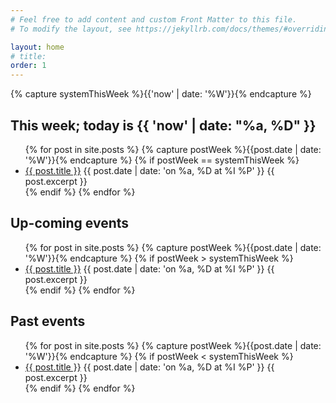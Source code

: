 ```yaml
---
# Feel free to add content and custom Front Matter to this file.
# To modify the layout, see https://jekyllrb.com/docs/themes/#overriding-theme-defaults

layout: home
# title: 
order: 1
---
```

<!-- {{ site.time | date: '%y' }} -->
{% capture systemThisWeek %}{{'now' | date: '%W'}}{% endcapture %}
<h2> This week; today is {{ 'now' | date: "%a, %D" }} </h2> 
<!-- {{ site.posts[0].url }} -->
<ul>
  {% for post in site.posts %}
  {% capture postWeek %}{{post.date | date: '%W'}}{% endcapture %}
  {% if postWeek == systemThisWeek %}
      <li> 
      <a href="{{ post.url | prepend : site.baseurl | prepend: site.url }}">{{ post.title }}</a>
      {{ post.date | date: 'on %a, %D at %I %P' }} 
      {{ post.excerpt }}
      </li>
  {% endif %}
  {% endfor %}
</ul>

<h2>
Up-coming events
</h2>
<ul>
  {% for post in site.posts %}
  {% capture postWeek %}{{post.date | date: '%W'}}{% endcapture %}
  {% if postWeek > systemThisWeek %}
      <li> 
      <a href="{{ post.url | prepend : site.baseurl | prepend: site.url }}">{{ post.title }}</a>
      {{ post.date | date: 'on %a, %D at %I %P' }} 
      {{ post.excerpt }}
      </li>
  {% endif %}
  {% endfor %}
</ul>

<h2>
Past events
</h2>
<ul>
  {% for post in site.posts %}
  {% capture postWeek %}{{post.date | date: '%W'}}{% endcapture %}
  {% if postWeek < systemThisWeek %}
      <li> 
      <a href="{{ post.url | prepend : site.baseurl | prepend: site.url }}">{{ post.title }}</a>
      {{ post.date | date: 'on %a, %D at %I %P' }} 
      {{ post.excerpt }}
      </li>
  {% endif %}
  {% endfor %}
</ul>